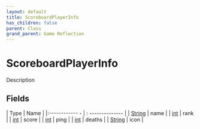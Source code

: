 ```yaml
---
layout: default
title: ScoreboardPlayerInfo
has_children: false
parent: Class
grand_parent: Game Reflection
---
```

# ScoreboardPlayerInfo
Description 

## Fields
| Type | Name |
|:------------ - | : -------------- |
| [String](game-reflection/components/string.md) | name |
| [int](game-reflection/enums/int.md) | rank |
| [int](game-reflection/enums/int.md) | score |
| [int](game-reflection/enums/int.md) | ping |
| [int](game-reflection/enums/int.md) | deaths |
| [String](game-reflection/components/string.md) | icon |
